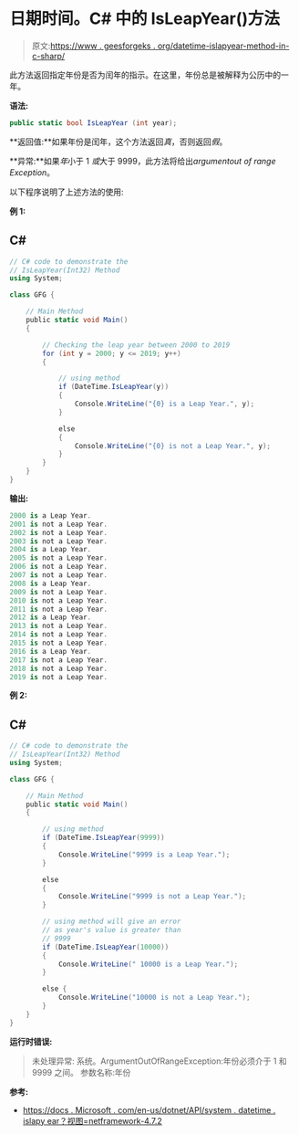 # 日期时间。C# 中的 IsLeapYear()方法

> 原文:[https://www . geesforgeks . org/datetime-islapyear-method-in-c-sharp/](https://www.geeksforgeeks.org/datetime-isleapyear-method-in-c-sharp/)

此方法返回指定年份是否为闰年的指示。在这里，年份总是被解释为公历中的一年。

**语法:**

```cs
public static bool IsLeapYear (int year);
```

**返回值:**如果年份是闰年，这个方法返回*真*，否则返回*假*。

**异常:**如果*年*小于 1 *或*大于 9999，此方法将给出*argumentout of range Exception*。

以下程序说明了上述方法的使用:

**例 1:**

## C#

```cs
// C# code to demonstrate the
// IsLeapYear(Int32) Method
using System;

class GFG {

    // Main Method
    public static void Main()
    {

        // Checking the leap year between 2000 to 2019
        for (int y = 2000; y <= 2019; y++)
        {

            // using method
            if (DateTime.IsLeapYear(y))
            {
                Console.WriteLine("{0} is a Leap Year.", y);
            }

            else
            {
                Console.WriteLine("{0} is not a Leap Year.", y);
            }
        }
    }
}
```

**输出:**

```cs
2000 is a Leap Year.
2001 is not a Leap Year.
2002 is not a Leap Year.
2003 is not a Leap Year.
2004 is a Leap Year.
2005 is not a Leap Year.
2006 is not a Leap Year.
2007 is not a Leap Year.
2008 is a Leap Year.
2009 is not a Leap Year.
2010 is not a Leap Year.
2011 is not a Leap Year.
2012 is a Leap Year.
2013 is not a Leap Year.
2014 is not a Leap Year.
2015 is not a Leap Year.
2016 is a Leap Year.
2017 is not a Leap Year.
2018 is not a Leap Year.
2019 is not a Leap Year.
```

**例 2:**

## C#

```cs
// C# code to demonstrate the
// IsLeapYear(Int32) Method
using System;

class GFG {

    // Main Method
    public static void Main()
    {

        // using method
        if (DateTime.IsLeapYear(9999))
        {
            Console.WriteLine("9999 is a Leap Year.");
        }

        else
        {
            Console.WriteLine("9999 is not a Leap Year.");
        }

        // using method will give an error
        // as year's value is greater than
        // 9999
        if (DateTime.IsLeapYear(10000))
        {
            Console.WriteLine(" 10000 is a Leap Year.");
        }

        else {
            Console.WriteLine("10000 is not a Leap Year.");
        }
    }
}
```

**运行时错误:**

> 未处理异常:
> 系统。ArgumentOutOfRangeException:年份必须介于 1 和 9999 之间。
> 参数名称:年份

**参考:**

*   [https://docs . Microsoft . com/en-us/dotnet/API/system . datetime . islapy ear？视图=netframework-4.7.2](https://docs.microsoft.com/en-us/dotnet/api/system.datetime.isleapyear?view=netframework-4.7.2)